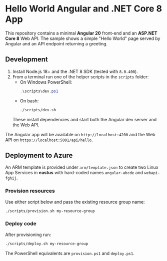 # Hello World Angular and .NET Core 8 App

This repository contains a minimal **Angular 20** front-end and an **ASP.NET Core 8** Web API. The sample shows a simple "Hello World" page served by Angular and an API endpoint returning a greeting.

## Development

1. Install Node.js 18+ and the .NET 8 SDK (tested with `8.0.400`).
2. From a terminal run one of the helper scripts in the `scripts` folder:
   - On Windows PowerShell:
     ```powershell
     .\scripts\dev.ps1
     ```
   - On bash:
     ```bash
     ./scripts/dev.sh
     ```
   These install dependencies and start both the Angular dev server and the Web API.

The Angular app will be available on `http://localhost:4200` and the Web API on `https://localhost:5001/api/hello`.

## Deployment to Azure

An ARM template is provided under `arm/template.json` to create two Linux App Services in **eastus** with hard-coded names `angular-abcde` and `webapi-fghij`.

### Provision resources

Use either script below and pass the existing resource group name:

```bash
./scripts/provision.sh my-resource-group
```

### Deploy code

After provisioning run:

```bash
./scripts/deploy.sh my-resource-group
```

The PowerShell equivalents are `provision.ps1` and `deploy.ps1`.

